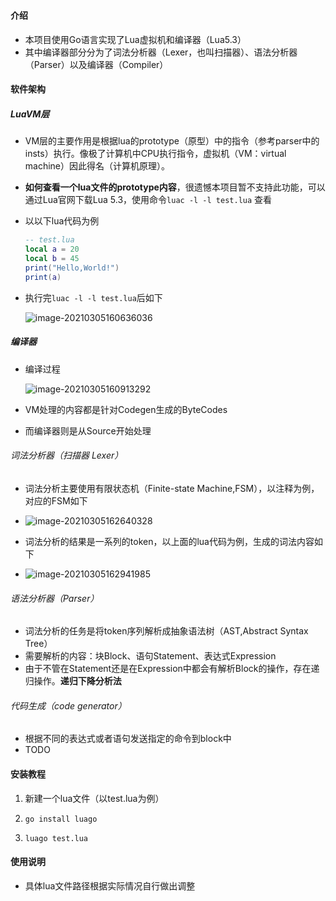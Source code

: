 # 

#### 介绍

- 本项目使用Go语言实现了Lua虚拟机和编译器（Lua5.3）
- 其中编译器部分分为了词法分析器（Lexer，也叫扫描器）、语法分析器（Parser）以及编译器（Compiler）

#### 软件架构

##### LuaVM层

- VM层的主要作用是根据lua的prototype（原型）中的指令（参考parser中的insts）执行。像极了计算机中CPU执行指令，虚拟机（VM：virtual machine）因此得名（计算机原理）。

- **如何查看一个lua文件的prototype内容**，很遗憾本项目暂不支持此功能，可以通过Lua官网下载Lua 5.3，使用命令```luac -l -l test.lua``` 查看

- 以以下lua代码为例

  ```lua
  -- test.lua
  local a = 20
  local b = 45
  print("Hello,World!")
  print(a)
  ```

- 执行完```luac -l -l test.lua```后如下

  ![image-20210305160636036](https://i.loli.net/2021/03/05/BAia2fCuGdQHKWb.png)

##### 编译器

- 编译过程

  ![image-20210305160913292](https://i.loli.net/2021/03/05/ywabmPx8iQY4A53.png)

- VM处理的内容都是针对Codegen生成的ByteCodes
- 而编译器则是从Source开始处理

###### 词法分析器（扫描器 Lexer）

- 词法分析主要使用有限状态机（Finite-state Machine,FSM），以注释为例，对应的FSM如下
- ![image-20210305162640328](https://i.loli.net/2021/03/05/drLUQe1S9WpAZOs.png)

- 词法分析的结果是一系列的token，以上面的lua代码为例，生成的词法内容如下
- ![image-20210305162941985](https://i.loli.net/2021/03/05/ba6V23u4DJOPwo1.png)

###### 语法分析器（Parser）

- 词法分析的任务是将token序列解析成抽象语法树（AST,Abstract Syntax Tree）
- 需要解析的内容：块Block、语句Statement、表达式Expression
- 由于不管在Statement还是在Expression中都会有解析Block的操作，存在递归操作。**递归下降分析法**

###### 代码生成（code generator）

- 根据不同的表达式或者语句发送指定的命令到block中
- TODO

#### 安装教程

1. 新建一个lua文件（以test.lua为例）

2. ```shell
   go install luago
   ```

3. ```shell
   luago test.lua	
   ```

#### 使用说明

- 具体lua文件路径根据实际情况自行做出调整